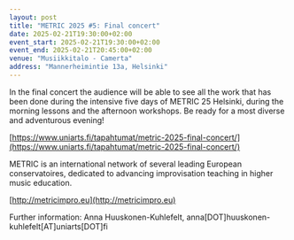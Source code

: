 ```yaml
---
layout: post
title: "METRIC 2025 #5: Final concert"
date: 2025-02-21T19:30:00+02:00
event_start: 2025-02-21T19:30:00+02:00
event_end: 2025-02-21T20:45:00+02:00
venue: "Musiikkitalo - Camerta"
address: "Mannerheimintie 13a, Helsinki"
---
```


In the final concert the audience will be able to see all the work that has been done during the intensive five days of METRIC 25 Helsinki, during the morning lessons and the afternoon workshops. Be ready for a most diverse and adventurous evening!   
  
[https://www.uniarts.fi/tapahtumat/metric-2025-final-concert/](https://www.uniarts.fi/tapahtumat/metric-2025-final-concert/)  
  
METRIC is an international network of several leading European conservatoires, dedicated to advancing improvisation teaching in higher music education.   
  
[http://metricimpro.eu](http://metricimpro.eu)  
  
Further information: Anna Huuskonen-Kuhlefelt, anna[DOT]huuskonen-kuhlefelt[AT]uniarts[DOT]fi

